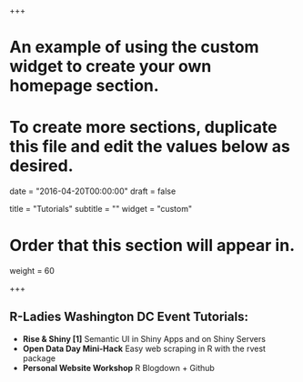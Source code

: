 +++
# An example of using the custom widget to create your own homepage section.
# To create more sections, duplicate this file and edit the values below as desired.

date = "2016-04-20T00:00:00"
draft = false

title = "Tutorials"
subtitle = ""
widget = "custom"

# Order that this section will appear in.
weight = 60

+++

## R-Ladies Washington DC Event Tutorials:
- **Rise & Shiny [1]** Semantic UI in Shiny Apps and on Shiny Servers
- **Open Data Day Mini-Hack** Easy web scraping in R with the rvest package
- **Personal Website Workshop** R Blogdown + Github
